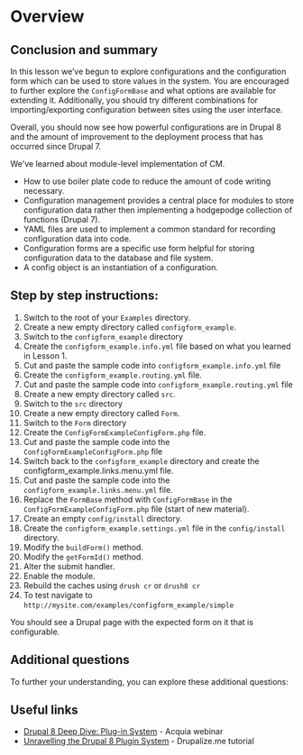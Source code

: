 <!--
{
"name" : "drupal-8-configuration-lab-and-other-information",
"version" : "0.0.1",
"title" : "Lesson 3.3 - Labs and other information",
"description" : "Labs and other information",
"freshnessDate" : 2015-12-11,
"homepage" : "https://docs.acquia.com/articles/drupal-8-configuration-lab-and-other-information",
"canonicalSource" : "https://docs.acquia.com/articles/drupal-8-configuration-lab-and-other-information",
"license" : "CC BY-SA"
}
-->

<!--@section-->

# Overview

<!-- @section -->

## Conclusion and summary

In this lesson we’ve begun to explore configurations and the configuration form which can be used to store values in the system. You are encouraged to further explore the `ConfigFormBase` and what options are available for extending it. Additionally, you should try different combinations for importing/exporting configuration between sites using the user interface.

Overall, you should now see how powerful configurations are in Drupal 8 and the amount of improvement to the deployment process that has occurred since Drupal 7.

We've learned about module-level implementation of CM.

*   How to use boiler plate code to reduce the amount of code writing necessary.
*   Configuration management provides a central place for modules to store configuration data rather then implementing a hodgepodge collection of functions (Drupal 7).
*   YAML files are used to implement a common standard for recording configuration data into code.
*   Configuration forms are a specific use form helpful for storing configuration data to the database and file system.
*   A config object is an instantiation of a configuration.

<!-- @task, "text" : "Make sure you have understood everything listed above. Go back and find some more examples in case you missed something." -->

<!-- @section -->

## Step by step instructions:

1.  Switch to the root of your `Examples` directory.
2.  Create a new empty directory called `configform_example`.
3.  Switch to the `configform_example` directory
4.  Create the `configform_example.info.yml` file based on what you learned in Lesson 1.
5.  Cut and paste the sample code into `configform_example.info.yml` file
6.  Create the `configform_example.routing.yml` file.
7.  Cut and paste the sample code into `configform_example.routing.yml` file
8.  Create a new empty directory called `src`.
9.  Switch to the `src` directory
10.  Create a new empty directory called `Form`.
11.  Switch to the `Form` directory
12.  Create the `ConfigFormExampleConfigForm.php` file.
13.  Cut and paste the sample code into the `ConfigFormExampleConfigForm.php` file
14.  Switch back to the `configform_example` directory and create the configform_example.links.menu.yml file.
15.  Cut and paste the sample code into the `configform_example.links.menu.yml` file.
16.  Replace the `FormBase` method with `ConfigFormBase` in the `ConfigFormExampleConfigForm.php` file (start of new material).
17.  Create an empty `config/install` directory.
18.  Create the `configform_example.settings.yml` file in the `config/install` directory.
19.  Modify the `buildForm()` method.
20.  Modify the `getFormId()` method.
21.  Alter the submit handler.
22.  Enable the module.
23.  Rebuild the caches using `drush cr` or `drush8 cr`
24.  To test navigate to `http://mysite.com/examples/configform_example/simple`

You should see a Drupal page with the expected form on it that is configurable.

<!-- @task, "text" : "Make sure you have done everything listed above. Go back and correct yourself in case you missed something." -->

<!-- @section -->

## Additional questions

To further your understanding, you can explore these additional questions:

<!-- @task, "hasDeliverable" : true, "text" : "How did configuration work in Drupal 7?" -->
<!-- @task, "hasDeliverable" : true, "text" : "Give three reasons why aggregating configuration functionality into one system is helpful." -->
<!-- @task, "text" : "Modify your sample code to save two values to the configuration system." -->
<!-- @task, "text" : "Read more about multilingual support with the use of schemas." -->

<!-- @section -->

## Useful links

*   [Drupal 8 Deep Dive: Plug-in System](https://www.acquia.com/resources/acquia-tv/conference/drupal-8-deep-dive-plug-system-august-21-2014) - Acquia webinar
*   [Unravelling the Drupal 8 Plugin System](https://drupalize.me/blog/201409/unravelling-drupal-8-plugin-system) - Drupalize.me tutorial
